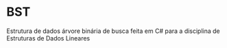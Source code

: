 # BST
 Estrutura de dados árvore binária de busca feita em C# para a disciplina de Estruturas de Dados Lineares
